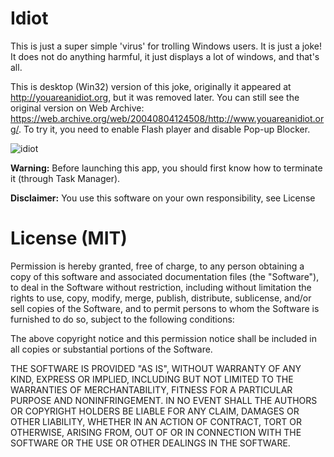 # Idiot

This is just a super simple 'virus' for trolling Windows users.
It is just a joke! It does not do anything harmful, it just displays a lot of windows, and that's all.

This is desktop (Win32) version of this joke, originally it appeared at <http://youareanidiot.org>, but it was removed later. You can still see the original version on Web Archive: <https://web.archive.org/web/20040804124508/http://www.youareanidiot.org/>. To try it, you need to enable Flash player and disable Pop-up Blocker.

![idiot](https://user-images.githubusercontent.com/83636769/124245323-2d470e80-db20-11eb-9631-8a525cf0bf5c.png)

**Warning:** Before launching this app, you should first know how to terminate it (through Task Manager).

**Disclaimer:** You use this software on your own responsibility, see License

# License (MIT)

Permission is hereby granted, free of charge, to any person obtaining a copy
of this software and associated documentation files (the "Software"), to deal
in the Software without restriction, including without limitation the rights
to use, copy, modify, merge, publish, distribute, sublicense, and/or sell
copies of the Software, and to permit persons to whom the Software is
furnished to do so, subject to the following conditions:

The above copyright notice and this permission notice shall be included in all
copies or substantial portions of the Software.

THE SOFTWARE IS PROVIDED "AS IS", WITHOUT WARRANTY OF ANY KIND, EXPRESS OR
IMPLIED, INCLUDING BUT NOT LIMITED TO THE WARRANTIES OF MERCHANTABILITY,
FITNESS FOR A PARTICULAR PURPOSE AND NONINFRINGEMENT. IN NO EVENT SHALL THE
AUTHORS OR COPYRIGHT HOLDERS BE LIABLE FOR ANY CLAIM, DAMAGES OR OTHER
LIABILITY, WHETHER IN AN ACTION OF CONTRACT, TORT OR OTHERWISE, ARISING FROM,
OUT OF OR IN CONNECTION WITH THE SOFTWARE OR THE USE OR OTHER DEALINGS IN THE
SOFTWARE.
